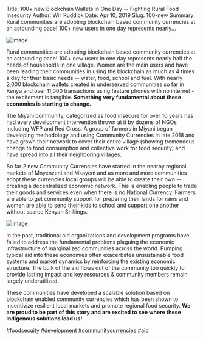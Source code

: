 Title: 100+ new Blockchain Wallets in One Day -- Fighting Rural Food Insecurity
Author: Will Ruddick
Date: Apr 10, 2019
Slug: 100-new
Summary: Rural communities are adopting blockchain based community currencies at an astounding pace! 100+ new users in one day represents nearly...

![image](/images/blog/100-new1.webp)

Rural communities are adopting blockchain based community currencies at
an astounding pace! 100+ new users in one day represents nearly half the
heads of households in one village. Women are the main users and have
been leading their communities in using the blockchain as much as 4
times a day for their basic needs -- water, food, school and fuel. With
nearly 2,000 blockchain wallets created in underserved communities so
far in Kenya and over 11,000 transactions using feature phones with no
internet - the excitement is tangible. **Something very fundamental
about these economies is starting to change.**

The Miyani community, categorized as food insecure for over 10 years has
had every development intervention thrown at it by dozens of NGOs
including WFP and Red Cross. A group of farmers in Miyani began
developing methodology and using Community Currencies in late 2018 and
have grown their network to cover their entire village (showing
tremendous change to food consumption and collective work for food
security) and have spread into all their neighboring villages.

So far 2 new Community Currencies have started in the nearby regional
markets of Mnyenzeni and Mkayeni and as more and more communities adopt
these currencies local groups will be able to create their own --
creating a decentralized economic network. This is enabling people to
trade their goods and services even when there is no National Currency.
Farmers are able to get community support for preparing their lands for
rains and women are able to send their kids to school and support one
another without scarce Kenyan Shillings.

![image](/images/blog/100-new42.webp)

In the past, traditional aid organizations and development programs have
failed to address the fundamental problems plaguing the economic
infrastructure of marginalized communities across the world. Pumping
typical aid into these economies often exacerbates unsustainable food
systems and market dynamics by reinforcing the existing economic
structure. The bulk of the aid flows out of the community too quickly to
provide lasting impact and key resources & community members remain
largely underutilized.

These communities have developed a scalable solution based on blockchain
enabled community currencies which has been shown to incentivize
resilient local markets and promote regional food security. **We are
proud to be part of this story and are excited to see where these
indigenous solutions lead us!**

[#foodsecuity](https://www.grassrootseconomics.org/blog/hashtags/foodsecuity) [#development](https://www.grassrootseconomics.org/blog/hashtags/development) [#communitycurrencies](https://www.grassrootseconomics.org/blog/hashtags/communitycurrencies) [#aid](https://www.grassrootseconomics.org/blog/hashtags/aid)
